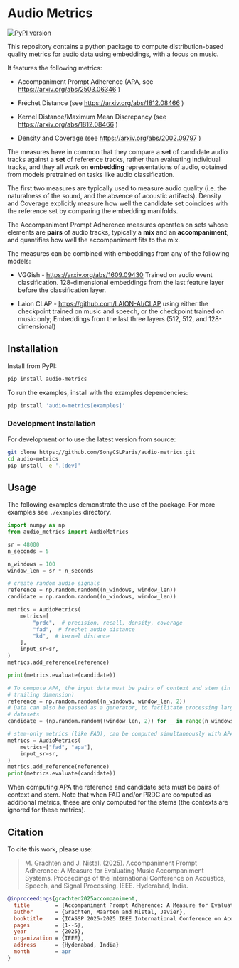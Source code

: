 # Audio Metrics

[![PyPI version](https://badge.fury.io/py/audio-metrics.svg)](https://pypi.org/project/audio-metrics/)

This repository contains a python package to compute distribution-based quality
metrics for audio data using embeddings, with a focus on music.

It features the following metrics:

* Accompaniment Prompt Adherence (APA, see https://arxiv.org/abs/2503.06346 )

* Fréchet Distance (see https://arxiv.org/abs/1812.08466 )

* Kernel Distance/Maximum Mean Discrepancy (see https://arxiv.org/abs/1812.08466 )

* Density and Coverage (see https://arxiv.org/abs/2002.09797 )


The measures have in common that they compare a **set** of candidate audio
tracks against a **set** of reference tracks, rather than evaluating individual
tracks, and they all work on **embedding** representations of audio, obtained
from models pretrained on tasks like audio classification.

The first two measures are typically used to measure audio quality (i.e. the
naturalness of the sound, and the absence of acoustic artifacts). Density and
Coverage explicitly measure how well the candidate set coincides with the
reference set by comparing the embedding manifolds.

The Accompaniment Prompt Adherence measures operates on sets whose elements are
**pairs** of audio tracks, typically a **mix** and an **accompaniment**, and
quantifies how well the accompaniment fits to the mix.
 
The measures can be combined with embeddings from any of the following models:

* VGGish - https://arxiv.org/abs/1609.09430 Trained on audio event
  classification. 128-dimensional embeddings from the last feature layer before
  the classification layer.

* Laion CLAP - https://github.com/LAION-AI/CLAP using either the checkpoint
  trained on music and speech, or the checkpoint trained on music only;
  Embeddings from the last three layers (512, 512, and 128-dimensional)



## Installation

Install from PyPI:

```bash
pip install audio-metrics
```

To run the examples, install with the examples dependencies:

```bash
pip install 'audio-metrics[examples]'
```

### Development Installation

For development or to use the latest version from source:

```bash
git clone https://github.com/SonyCSLParis/audio-metrics.git
cd audio-metrics
pip install -e '.[dev]'
```


## Usage

The following examples demonstrate the use of the package. For more examples see
`./examples` directory.


```python
import numpy as np
from audio_metrics import AudioMetrics

sr = 48000
n_seconds = 5

n_windows = 100
window_len = sr * n_seconds

# create random audio signals
reference = np.random.random((n_windows, window_len))
candidate = np.random.random((n_windows, window_len))

metrics = AudioMetrics(
    metrics=[
        "prdc",  # precision, recall, density, coverage
        "fad",  # frechet audio distance
        "kd",  # kernel distance
    ],
    input_sr=sr,
)
metrics.add_reference(reference)

print(metrics.evaluate(candidate))

# To compute APA, the input data must be pairs of context and stem (in the
# trailing dimension)
reference = np.random.random((n_windows, window_len, 2))
# Data can also be passed as a generator, to facilitate processing larger
# datasets
candidate = (np.random.random((window_len, 2)) for _ in range(n_windows))

# stem-only metrics (like FAD), can be computed simultaneously with APA
metrics = AudioMetrics(
    metrics=["fad", "apa"],
    input_sr=sr,
)
metrics.add_reference(reference)
print(metrics.evaluate(candidate))
```

When computing APA the reference and candidate sets must be pairs of context and
stem. Note that when FAD and/or PRDC are computed as additional metrics, these
are only computed for the stems (the contexts are ignored for these metrics).


## Citation

To cite this work, please use:

>  M. Grachten and J. Nistal. (2025). Accompaniment Prompt Adherence: A Measure for Evaluating Music Accompaniment Systems. Proceedings of the International Conference on Acoustics, Speech, and Signal Processing. IEEE. Hyderabad, India.

```bibtex
@inproceedings{grachten2025accompaniment,
  title        = {Accompaniment Prompt Adherence: A Measure for Evaluating Music Accompaniment Systems},
  author       = {Grachten, Maarten and Nistal, Javier},
  booktitle    = {ICASSP 2025-2025 IEEE International Conference on Acoustics, Speech and Signal Processing (ICASSP)},
  pages        = {1--5},
  year         = {2025},
  organization = {IEEE},
  address      = {Hyderabad, India}
  month        = apr
}
```
